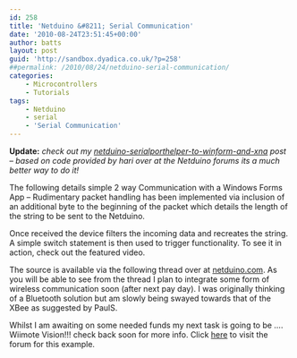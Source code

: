 ```yaml
---
id: 258
title: 'Netduino &#8211; Serial Communication'
date: '2010-08-24T23:51:45+00:00'
author: batts
layout: post
guid: 'http://sandbox.dyadica.co.uk/?p=258'
##permalink: /2010/08/24/netduino-serial-communication/
categories:
    - Microcontrollers
    - Tutorials
tags:
    - Netduino
    - serial
    - 'Serial Communication'
---
```


**Update:** *check out my [netduino-serialporthelper-to-winform-and-xna](http://www.dyadica.net/journal/netduino-serialporthelper-to-winform-and-xna "netduino-serialporthelper-to-winform-and-xna") post – based on code provided by hari over at the Netduino forums its a much better way to do it!*

The following details simple 2 way Communication with a Windows Forms App – Rudimentary packet handling has been implemented via inclusion of an additional byte to the beginning of the packet which details the length of the string to be sent to the Netduino.

Once received the device filters the incoming data and recreates the string. A simple switch statement is then used to trigger functionality. To see it in action, check out the featured video.

The source is available via the following thread over at [netduino.com](http://forums.netduino.com/index.php?/topic/198-computer-netduino-integration/ "netduino.com"). As you will be able to see from the thread I plan to integrate some form of wireless communication soon (after next pay day). I was originally thinking of a Bluetooth solution but am slowly being swayed towards that of the XBee as suggested by PaulS.

Whilst I am awaiting on some needed funds my next task is going to be …. Wiimote Vision!!! check back soon for more info. Click [here](http://www.dyadica.net/forums/forum.php?id=2 "Forum for this posting") to visit the forum for this example.